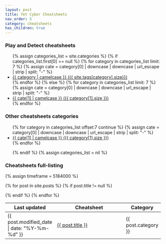 ```yaml
---
layout: post
title: Yet Cyber Cheatsheets
nav_order: 5
category: cheatsheets
has_children: true
---
```


<h3>Play and Detect cheatsheets</h3>
<ul>
{% assign categories_list = site.categories %}
  {% if categories_list.first[0] == null %}
    {% for category in categories_list limit: 7 %}
      {% assign cate = category[0] | downcase | downcase | url_escape | strip | split: "-" %}
      <li><a href="{{ cate[1] }}">{{ category | camelcase }} ({{ site.tags[category].size}})</a></li>
    {% endfor %}
  {% else %}
    {% for category in categories_list  limit: 7 %}
      {% assign cate = category[0] | downcase | downcase | url_escape | strip | split: "-" %}
      <li><a href="{{ cate[1] }}">{{ cate[1] | camelcase }} ({{ category[1].size }})</a></li>
    {% endfor %}
</ul>

<h3>Other cheatsheets categories</h3>
<ul>
    {% for category in categories_list offset:7 continue %}
      {% assign cate = category[0] | downcase | downcase | url_escape | strip | split: "-" %}
      <li><a href="{{ cate[1] }}">{{ cate[1] | camelcase }} ({{ category[1].size }})</a></li>
    {% endfor %}

{% endif %}
{% assign categories_list = nil %}
</ul>


<h3>Cheatsheets full-listing</h3>

<table class="sortable">
<col width="20%">
<col width="80%">
<thead>
<tr>
<th>Last updated</th>
<th>Cheatsheet</th>
<th>Category</th>
</tr>
</thead>
<tbody>
{% assign timeframe = 5184000 %}

{% for post in site.posts %}
	{% if post.title != null %}
<tr>
<td><time datetime="{{ post.modified_date | date_to_xmlschema }}" itemprop="datePublished">{{ post.modified_date | date: "%Y-%m-%d" }}</time></td>
<td><a href="{{ site.url }}{{ post.url }}"> {{ post.title }} </a></td>
<td>{{ post.category }}</td>
	{% endif %}
  </tr>
{% endfor %}
</tbody>

</table>
<link href="/sortable.css" rel="stylesheet" />
<script src="/sortable.js"></script>
